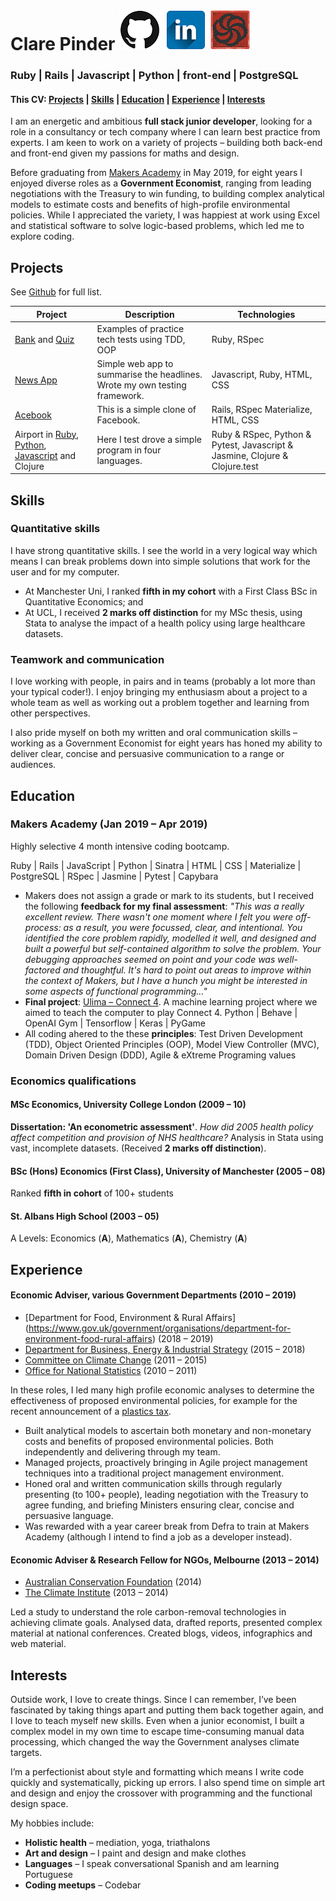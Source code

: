 # Clare Pinder [![Github profile](https://github.com/clarepins/CV/blob/master/icons/Github-icon.png)](https://github.com/clarepins?tab=repositories) [![Linkedin profile](https://github.com/clarepins/CV/blob/master/icons/linkedin-icon.png)](https://www.linkedin.com/in/clare-pinder-95501957/) [![Codewars profile](https://github.com/clarepins/CV/blob/master/icons/codewars-icon.png)](https://www.codewars.com/users/clarepins)

### Ruby | Rails | Javascript | Python | front-end | PostgreSQL

#### This CV: [Projects](https://github.com/clarepins/CV/blob/master/README.md#projects) | [Skills](https://github.com/clarepins/CV/blob/master/README.md#skills) | [Education](https://github.com/clarepins/CV/blob/master/README.md#education) | [Experience](https://github.com/clarepins/CV/blob/master/README.md#experience) | [Interests](https://github.com/clarepins/CV/blob/master/README.md#interests)

I am an energetic and ambitious **full stack junior developer**, looking for a role in a consultancy or tech company where I can learn best practice from experts. I am keen to work on a variety of projects – building both back-end and front-end given my passions for maths and design.

Before graduating from [Makers Academy](https://makers.tech/) in May 2019, for eight years I enjoyed diverse roles as a **Government Economist**, ranging from leading negotiations with the Treasury to win funding, to building complex analytical models to estimate costs and benefits of high-profile environmental policies. While I appreciated the variety, I was happiest at work using Excel and statistical software to solve logic-based problems, which led me to explore coding.

## Projects

See [Github](https://github.com/clarepins?tab=repositories) for full list.

|Project   |Description   |Technologies   |
|---|---|---|
|[Bank](https://github.com/clarepins/bank_tech_test) and [Quiz](https://github.com/clarepins/quiz)|Examples of practice tech tests using TDD, OOP |Ruby, RSpec|
|[News App](https://github.com/clarepins/news-summary-challenge)|Simple web app to summarise the headlines. Wrote my own testing framework. |Javascript, Ruby, HTML, CSS |
|[Acebook](https://github.com/clarepins/Acebook_Rails)|This is a simple clone of Facebook.   |Rails, RSpec Materialize, HTML, CSS|
|Airport in [Ruby](https://github.com/clarepins/airport_challenge), [Python](https://github.com/clarepins/airport_python), [Javascript](https://github.com/clarepins/airportJS) and Clojure|Here I test drove a simple program in four languages.|Ruby & RSpec, Python & Pytest, Javascript & Jasmine, Clojure & Clojure.test|

## Skills

### Quantitative skills

I have strong quantitative skills. I see the world in a very logical way which means I can break problems down into simple solutions that work for the user and for my computer.

- At Manchester Uni, I ranked **fifth in my cohort** with a First Class BSc in Quantitative Economics; and
- At UCL, I received **2 marks off distinction** for my MSc thesis, using Stata to analyse the impact of a health policy using large healthcare datasets.

### Teamwork and communication

I love working with people, in pairs and in teams (probably a lot more than your typical coder!). I enjoy bringing my enthusiasm about a project to a whole team as well as working out a problem together and learning from other perspectives. 

I also pride myself on both my written and oral communication skills – working as a Government Economist for eight years has honed my ability to deliver clear, concise and persuasive communication to a range or audiences.

## Education

### Makers Academy (Jan 2019 – Apr 2019)
Highly selective 4 month intensive coding bootcamp.

Ruby | Rails | JavaScript |  Python |  Sinatra | HTML  | CSS | Materialize | PostgreSQL | RSpec | Jasmine | Pytest | Capybara

- Makers does not assign a grade or mark to its students, but I received the following **feedback for my final assessment**: *"This was a really excellent review. There wasn't one moment where I felt you were off-process: as a result, you were focussed, clear, and intentional. You identified the core problem rapidly, modelled it well, and designed and built a powerful but self-contained algorithm to solve the problem. Your debugging approaches seemed on point and your code was well-factored and thoughtful. It's hard to point out areas to improve within the context of Makers, but I have a hunch you might be interested in some aspects of functional programming..."*
- **Final project**: [Ulima – Connect 4](https://github.com/clarepins/Ulima_connect4). A machine learning project where we aimed to teach the computer to play Connect 4. Python | Behave | OpenAI Gym | Tensorflow | Keras | PyGame
- All coding ahered to the these **principles**: Test Driven Development (TDD), Object Oriented Principles (OOP), Model View Controller (MVC), Domain Driven Design (DDD), 
Agile & eXtreme Programing values

### Economics qualifications

#### MSc Economics, University College London (2009 – 10)
**Dissertation: 'An econometric assessment'**. *How did 2005 health policy affect competition and provision of NHS healthcare?* Analysis in Stata using vast, incomplete datasets. (Received **2 marks off distinction**).
	
#### BSc (Hons) Economics (First Class), University of Manchester (2005 – 08)
Ranked **fifth in cohort** of 100+ students

#### St. Albans High School (2003 – 05)
A Levels: Economics (**A**), Mathematics (**A**), Chemistry (**A**)

## Experience

#### Economic Adviser, various Government Departments (2010 – 2019)
- [Department for Food, Environment & Rural Affairs] (https://www.gov.uk/government/organisations/department-for-environment-food-rural-affairs) (2018 – 2019)
- [Department for Business, Energy & Industrial Strategy](https://www.gov.uk/government/organisations/department-for-business-energy-and-industrial-strategy) (2015 – 2018)
- [Committee on Climate Change](https://www.theccc.org.uk/) (2011 – 2015)
- [Office for National Statistics](https://www.ons.gov.uk/) (2010 – 2011)

In these roles, I led many high profile economic analyses to determine the effectiveness of proposed environmental policies, for example for the recent announcement of a [plastics tax](https://www.theguardian.com/environment/2018/oct/29/uk-to-consult-on-plastic-packaging-tax-chancellor-says).

- Built analytical models to ascertain both monetary and non-monetary costs and benefits of proposed environmental policies. Both independently and delivering through my team. 
- Managed projects, proactively bringing in Agile project management techniques into a traditional project management environment.
- Honed oral and written communication skills through regularly presenting (to 100+ people), leading negotiation with the Treasury to agree funding, and briefing Ministers ensuring clear, concise and persuasive language.
- Was rewarded with a year career break from Defra to train at Makers Academy (although I intend to find a job as a developer instead).

#### Economic Adviser & Research Fellow for NGOs, Melbourne (2013 – 2014)
- [Australian Conservation Foundation](https://www.acf.org.au/) (2014)
- [The Climate Institute](http://www.climateinstitute.org.au/) (2013 – 2014)

Led a study to understand the role carbon-removal technologies in achieving climate goals. Analysed data, drafted reports, presented complex material at national conferences. Created blogs, videos, infographics and web material.

## Interests
Outside work, I love to create things. Since I can remember, I’ve been fascinated by taking things apart and putting them back together again, and I love to teach myself new skills. Even when a junior economist, I built a complex model in my own time to escape time-consuming manual data processing, which changed the way the Government analyses climate targets. 

I’m a perfectionist about style and formatting which means I write code quickly and systematically, picking up errors. I also spend time on simple art and design and enjoy the crossover with programming and the functional design space. 

My hobbies include:

- **Holistic health** – mediation, yoga, triathalons
- **Art and design** – I paint and design and make clothes
- **Languages** – I speak conversational Spanish and am learning Portuguese
- **Coding meetups** – Codebar
